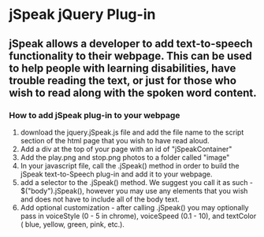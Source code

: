 # jSpeak jQuery Plug-in

## jSpeak allows a developer to add text-to-speech functionality to their webpage. This can be used to help people with learning disabilities, have trouble reading the text, or just for those who wish to read along with the spoken word content.

### How to add jSpeak plug-in to your webpage

1. download the jquery.jSpeak.js file and add the file name to the script section of the html page that you wish to have read aloud.
2. Add a div at the top of your page with an id of "jSpeakContainer"
3. Add the play.png and stop.png photos to a folder called "image"
4. In your javascript file, call the .jSpeak() method in order to build the jSpeak text-to-Speech plug-in and add it to your webpage.
5. add a selector to the .jSpeak() method. We suggest you call it as such - $("body").jSpeak(), however you may use any elements that you wish and does not have to include all of the body text.
6. Add optional customization - after calling .jSpeak() you may optionally pass in voiceStyle (0 - 5 in chrome), voiceSpeed (0.1 - 10), and textColor ( blue, yellow, green, pink, etc.).
